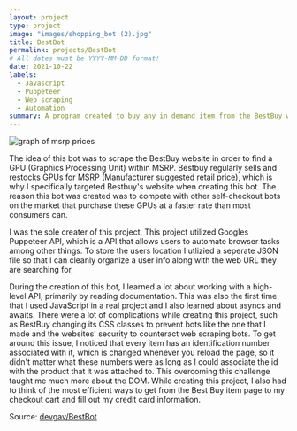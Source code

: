 ```yaml
---
layout: project
type: project
image: "images/shopping_bot (2).jpg"
title: BestBot
permalink: projects/BestBot
# All dates must be YYYY-MM-DD format!
date: 2021-10-22
labels:
  - Javascript
  - Puppeteer
  - Web scraping
  - Automation
summary: A program created to buy any in demand item from the BestBuy website.
---
```


 <img class="ui image" src="https://i.pcmag.com/imagery/articles/06YHBxnn2kbrapAPhI5F2om-6.png" alt="graph of msrp prices">

The idea of this bot was to scrape the BestBuy website in order to find a GPU (Graphics Processing Unit) within MSRP. Bestbuy regularly sells and restocks GPUs for MSRP (Manufacturer suggested retail price), which is why I specifically targeted Bestbuy's website when creating this bot. The reason this bot was created was to compete with other self-checkout bots on the market that purchase these GPUs at a faster rate than most consumers can. 

I was the sole creater of this project. This project utilized Googles Puppeteer API, which is a API that allows users to automate browser tasks among other things. To store the users location I utlizied a seperate JSON file so that I can cleanly organize a user info along with the web URL they are searching for.

During the creation of this bot, I learned a lot about working with a high-level API, primarily by reading documentation. This was also the first time that I used JavaScript in a real project and I also learned about asyncs and awaits. There were a lot of complications while creating this project, such as BestBuy changing its CSS classes to prevent bots like the one that I made and the websites' security to counteract web scraping bots. To get around this issue, I noticed that every item has an identification number associated with it, which is changed whenever you reload the page, so it didn't matter what these numbers were as long as I could associate the id with the product that it was attached to. This overcoming this challenge taught me much more about the DOM. While creating this project, I also had to think of the most efficient ways to get from the Best Buy item page to my checkout cart and fill out my credit card information. 

Source: <a href="https://github.com/devgav/BestBot"><i class="large github icon"></i>devgav/BestBot</a>



